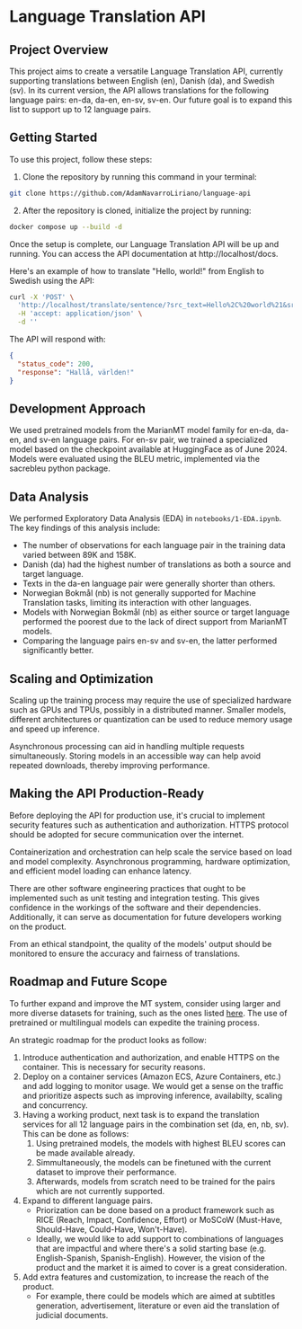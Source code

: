 # Language Translation API

## Project Overview

This project aims to create a versatile Language Translation API, currently supporting translations between English (en), Danish (da), and Swedish (sv). In its current version, the API allows translations for the following language pairs: en-da, da-en, en-sv, sv-en. Our future goal is to expand this list to support up to 12 language pairs.

## Getting Started

To use this project, follow these steps:

1. Clone the repository by running this command in your terminal:

```bash
git clone https://github.com/AdamNavarroLiriano/language-api
```

2. After the repository is cloned, initialize the project by running:

```bash
docker compose up --build -d
```

Once the setup is complete, our Language Translation API will be up and running. You can access the API documentation at http://localhost/docs.

Here's an example of how to translate "Hello, world!" from English to Swedish using the API:

```bash
curl -X 'POST' \
  'http://localhost/translate/sentence/?src_text=Hello%2C%20world%21&src=en&tgt=sv' \
  -H 'accept: application/json' \
  -d ''
```

The API will respond with:

```json
{
  "status_code": 200,
  "response": "Hallå, världen!"
}
```

## Development Approach

We used pretrained models from the MarianMT model family for en-da, da-en, and sv-en language pairs. For en-sv pair, we trained a specialized model based on the checkpoint available at HuggingFace as of June 2024. Models were evaluated using the BLEU metric, implemented via the sacrebleu python package.

## Data Analysis

We performed Exploratory Data Analysis (EDA) in `notebooks/1-EDA.ipynb`. The key findings of this analysis include:

- The number of observations for each language pair in the training data varied between 89K and 158K.
- Danish (da) had the highest number of translations as both a source and target language.
- Texts in the da-en language pair were generally shorter than others.
- Norwegian Bokmål (nb) is not generally supported for Machine Translation tasks, limiting its interaction with other languages.
- Models with Norwegian Bokmål (nb) as either source or target language performed the poorest due to the lack of direct support from MarianMT models.
- Comparing the language pairs en-sv and sv-en, the latter performed significantly better.

## Scaling and Optimization

Scaling up the training process may require the use of specialized hardware such as GPUs and TPUs, possibly in a distributed manner. Smaller models, different architectures or quantization can be used to reduce memory usage and speed up inference.

Asynchronous processing can aid in handling multiple requests simultaneously. Storing models in an accessible way can help avoid repeated downloads, thereby improving performance.

## Making the API Production-Ready

Before deploying the API for production use, it's crucial to implement security features such as authentication and authorization. HTTPS protocol should be adopted for secure communication over the internet.

Containerization and orchestration can help scale the service based on load and model complexity. Asynchronous programming, hardware optimization, and efficient model loading can enhance latency.

There are other software engineering practices that ought to be implemented such as unit testing and integration testing. This gives confidence in the workings of the software and their dependencies. Additionally, it can serve as documentation for future developers working on the product.

From an ethical standpoint, the quality of the models' output should be monitored to ensure the accuracy and fairness of translations.

## Roadmap and Future Scope

To further expand and improve the MT system, consider using larger and more diverse datasets for training, such as the ones listed [here](https://metatext.io/datasets-list/translation-task). The use of pretrained or multilingual models can expedite the training process.

An strategic roadmap for the product looks as follow:
1. Introduce authentication and authorization, and enable HTTPS on the container. This is necessary for security reasons.
2. Deploy on a container services (Amazon ECS, Azure Containers, etc.) and add logging to monitor usage. We would get a sense on the traffic and prioritize aspects such as improving inference, availabilty, scaling and concurrency.
3. Having a working product, next task is to expand the translation services for all 12 language pairs in the combination set (da, en, nb, sv). This can be done as follows:
   1. Using pretrained models, the models with highest BLEU scores can be made available already.
   2. Simmultaneously, the models can be finetuned with the current dataset to improve their performance.
   3. Afterwards, models from scratch need to be trained for the pairs which are not currently supported.
4. Expand to different language pairs.
     * Priorization can be done based on a product framework such as RICE (Reach, Impact, Confidence, Effort) or MoSCoW (Must-Have, Should-Have, Could-Have, Won't-Have).
     * Ideally, we would like to add support to combinations of languages that are impactful and where there's a solid starting base (e.g. English-Spanish, Spanish-English). However, the vision of the product and the market it is aimed to cover is a great consideration.
5. Add extra features and customization, to increase the reach of the product.
     * For example, there could be models which are aimed at subtitles generation, advertisement, literature or even aid the translation of judicial documents.